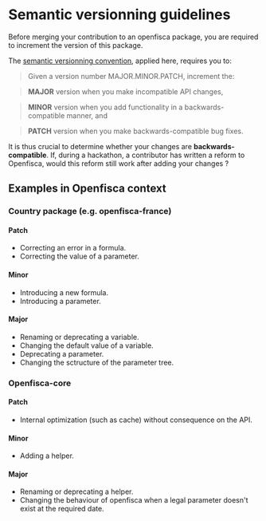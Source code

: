 Semantic versionning guidelines
===============================

Before merging your contribution to an openfisca package, you are required to increment the version of this package.

The [semantic versionning convention](http://semver.org/), applied here, requires you to:


>Given a version number MAJOR.MINOR.PATCH, increment the:

>**MAJOR** version when you make incompatible API changes,

>**MINOR** version when you add functionality in a backwards-compatible manner, and

>**PATCH** version when you make backwards-compatible bug fixes.

It is thus crucial to determine whether your changes are **backwards-compatible**. If, during a hackathon, a contributor has written a reform to Openfisca, would this reform still work after adding your changes ?

Examples in Openfisca context
-----------------------------

### Country package (e.g. openfisca-france)

#### Patch

- Correcting an error in a formula.
- Correcting the value of a parameter.

#### Minor
- Introducing a new formula.
- Introducing a parameter.

#### Major
- Renaming or deprecating a variable.
- Changing the default value of a variable.
- Deprecating a parameter.
- Changing the sctructure of the parameter tree.

### Openfisca-core

#### Patch

- Internal optimization (such as cache) without consequence on the API.

#### Minor
- Adding a helper.

#### Major
- Renaming or deprecating a helper.
- Changing the behaviour of openfisca when a legal parameter doesn't exist at the required date.
